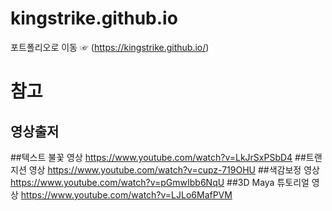 # kingstrike.github.io
포트폴리오로 이동 ☞ (https://kingstrike.github.io/)

# 참고

## 영상출저

##텍스트 불꽃 영상
https://www.youtube.com/watch?v=LkJrSxPSbD4
##트랜지션 영상
https://www.youtube.com/watch?v=cupz-719OHU
##색감보정 영상
https://www.youtube.com/watch?v=pGmwIbb6NqU
##3D Maya 튜토리얼 영상
https://www.youtube.com/watch?v=LJLo6MafPVM
